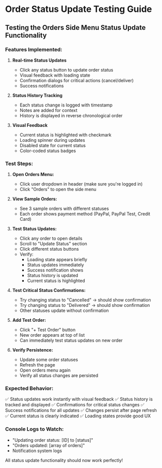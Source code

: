 # Order Status Update Testing Guide

## Testing the Orders Side Menu Status Update Functionality

### Features Implemented:

1. **Real-time Status Updates**
   - Click any status button to update order status
   - Visual feedback with loading state
   - Confirmation dialogs for critical actions (cancel/deliver)
   - Success notifications

2. **Status History Tracking**
   - Each status change is logged with timestamp
   - Notes are added for context
   - History is displayed in reverse chronological order

3. **Visual Feedback**
   - Current status is highlighted with checkmark
   - Loading spinner during updates
   - Disabled state for current status
   - Color-coded status badges

### Test Steps:

1. **Open Orders Menu:**
   - Click user dropdown in header (make sure you're logged in)
   - Click "Orders" to open the side menu

2. **View Sample Orders:**
   - See 3 sample orders with different statuses
   - Each order shows payment method (PayPal, PayPal Test, Credit Card)

3. **Test Status Updates:**
   - Click any order to open details
   - Scroll to "Update Status" section
   - Click different status buttons
   - Verify:
     - Loading state appears briefly
     - Status updates immediately
     - Success notification shows
     - Status history is updated
     - Current status is highlighted

4. **Test Critical Status Confirmations:**
   - Try changing status to "Cancelled" → should show confirmation
   - Try changing status to "Delivered" → should show confirmation
   - Other statuses update without confirmation

5. **Add Test Order:**
   - Click "+ Test Order" button
   - New order appears at top of list
   - Can immediately test status updates on new order

6. **Verify Persistence:**
   - Update some order statuses
   - Refresh the page
   - Open orders menu again
   - Verify all status changes are persisted

### Expected Behavior:

✅ Status updates work instantly with visual feedback
✅ Status history is tracked and displayed
✅ Confirmations for critical status changes
✅ Success notifications for all updates
✅ Changes persist after page refresh
✅ Current status is clearly indicated
✅ Loading states provide good UX

### Console Logs to Watch:

- "Updating order status: [ID] to [status]"
- "Orders updated: [array of orders]"
- Notification system logs

All status update functionality should now work perfectly!
